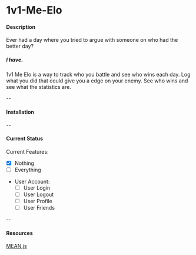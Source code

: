 # 1v1-Me-Elo

#### Description

Ever had a day where you tried to argue with someone on who had the better day?

##### I have.

1v1 Me Elo is a way to track who you battle and see who wins each day. Log what you did that could give you a edge on your enemy. See who wins and see what the statistics are.

--
#### Installation
--
#### Current Status

Current Features:
- [x] Nothing
- [ ] Everything
- User Account:
  - [ ] User Login
  - [ ] User Logout
  - [ ] User Profile
  - [ ] User Friends

--
#### Resources
[MEAN.js](http://meanjs.org/)
